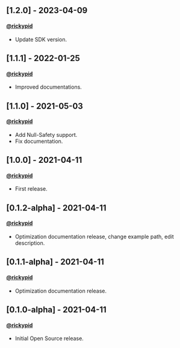 ## [1.2.0] - 2023-04-09
#### [@rickypid](https://github.com/rickypid)

* Update SDK version.
 
## [1.1.1] - 2022-01-25
#### [@rickypid](https://github.com/rickypid)

* Improved documentations.

## [1.1.0] - 2021-05-03
#### [@rickypid](https://github.com/rickypid)

* Add Null-Safety support.
* Fix documentation.

## [1.0.0] - 2021-04-11
#### [@rickypid](https://github.com/rickypid)

* First release.

## [0.1.2-alpha] - 2021-04-11
#### [@rickypid](https://github.com/rickypid)

* Optimization documentation release, change example path, edit description.

## [0.1.1-alpha] - 2021-04-11
#### [@rickypid](https://github.com/rickypid)

* Optimization documentation release.

## [0.1.0-alpha] - 2021-04-11
#### [@rickypid](https://github.com/rickypid)

* Initial Open Source release.